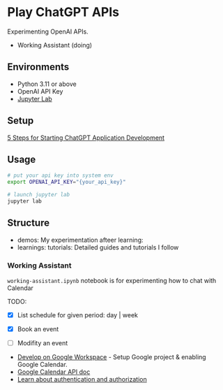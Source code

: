 # Play ChatGPT APIs

Experimenting OpenAI APIs.

* Working Assistant (doing)

## Environments

* Python 3.11 or above
* OpenAI API Key
* [Jupyter Lab](https://jupyter.org/)

## Setup

[5 Steps for Starting ChatGPT Application Development](https://medium.com/@lvjian700/5-steps-for-setup-your-environment-for-chatgpt-application-development-on-mac-os-9b9c6bbe6da1)

## Usage

```sh
# put your api key into system env
export OPENAI_API_KEY="{your_api_key}"

# launch jupyter lab
jupyter lab
```

## Structure

* demos: My experimentation afteer learning:
* learnings: tutorials: Detailed guides and tutorials I follow

### Working Assistant

`working-assistant.ipynb` notebook is for experimenting how to chat with Calendar

TODO:
- [x] List schedule for given period: day | week
- [x] Book an event
- [ ] Modifity an event


* [Develop on Google Workspace](https://developers.google.com/workspace/guides/get-started) - Setup Google project & enabling Google Calendar.
* [Google Calendar API doc](https://developers.google.com/calendar/api/v3/reference/calendars#methods)
* [Learn about authentication and authorization ](https://developers.google.com/workspace/guides/auth-overview)
